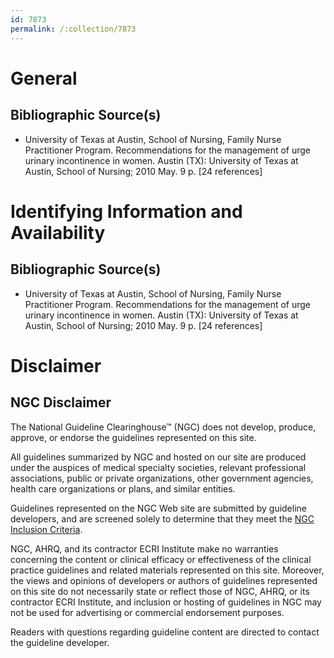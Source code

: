 ```yaml
---
id: 7873
permalink: /:collection/7873
---
```


# General

## Bibliographic Source(s)

- University of Texas at Austin, School of Nursing, Family Nurse Practitioner Program. Recommendations for the management of urge urinary incontinence in women. Austin (TX): University of Texas at Austin, School of Nursing; 2010 May. 9 p. [24 references]

# Identifying Information and Availability

## Bibliographic Source(s)

- University of Texas at Austin, School of Nursing, Family Nurse Practitioner Program. Recommendations for the management of urge urinary incontinence in women. Austin (TX): University of Texas at Austin, School of Nursing; 2010 May. 9 p. [24 references]

# Disclaimer

## NGC Disclaimer

The National Guideline Clearinghouse™ (NGC) does not develop, produce, approve, or endorse the guidelines represented on this site.

All guidelines summarized by NGC and hosted on our site are produced under the auspices of medical specialty societies, relevant professional associations, public or private organizations, other government agencies, health care organizations or plans, and similar entities.

Guidelines represented on the NGC Web site are submitted by guideline developers, and are screened solely to determine that they meet the [NGC Inclusion Criteria](/help-and-about/summaries/inclusion-criteria).

NGC, AHRQ, and its contractor ECRI Institute make no warranties concerning the content or clinical efficacy or effectiveness of the clinical practice guidelines and related materials represented on this site. Moreover, the views and opinions of developers or authors of guidelines represented on this site do not necessarily state or reflect those of NGC, AHRQ, or its contractor ECRI Institute, and inclusion or hosting of guidelines in NGC may not be used for advertising or commercial endorsement purposes.

Readers with questions regarding guideline content are directed to contact the guideline developer.

